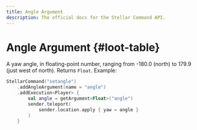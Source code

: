 ```yaml
---
title: Angle Argument
description: The official docs for the Stellar Command API.
---
```


# Angle Argument {#loot-table}

A yaw angle, in floating-point number, ranging from -180.0 (north) to 179.9 (just west of north). Returns `Float`. Example:

```kotlin
StellarCommand("setangle")
    .addAngleArgument(name = "angle")
    .addExecution<Player> {
        val angle = getArgument<Float>("angle")
        sender.teleport(
            sender.location.apply { yaw = angle }
        )
    }
```